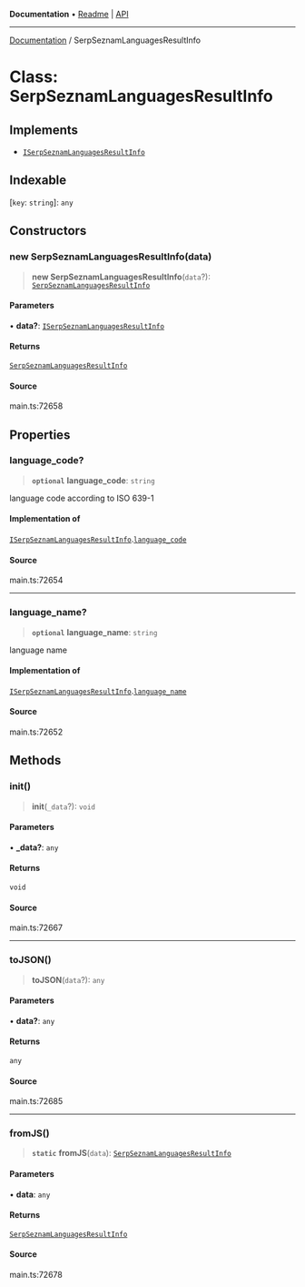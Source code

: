 **Documentation** • [Readme](../README.md) \| [API](../globals.md)

***

[Documentation](../README.md) / SerpSeznamLanguagesResultInfo

# Class: SerpSeznamLanguagesResultInfo

## Implements

- [`ISerpSeznamLanguagesResultInfo`](../interfaces/ISerpSeznamLanguagesResultInfo.md)

## Indexable

 \[`key`: `string`\]: `any`

## Constructors

### new SerpSeznamLanguagesResultInfo(data)

> **new SerpSeznamLanguagesResultInfo**(`data`?): [`SerpSeznamLanguagesResultInfo`](SerpSeznamLanguagesResultInfo.md)

#### Parameters

• **data?**: [`ISerpSeznamLanguagesResultInfo`](../interfaces/ISerpSeznamLanguagesResultInfo.md)

#### Returns

[`SerpSeznamLanguagesResultInfo`](SerpSeznamLanguagesResultInfo.md)

#### Source

main.ts:72658

## Properties

### language\_code?

> **`optional`** **language\_code**: `string`

language code according to ISO 639-1

#### Implementation of

[`ISerpSeznamLanguagesResultInfo`](../interfaces/ISerpSeznamLanguagesResultInfo.md).[`language_code`](../interfaces/ISerpSeznamLanguagesResultInfo.md#language_code)

#### Source

main.ts:72654

***

### language\_name?

> **`optional`** **language\_name**: `string`

language name

#### Implementation of

[`ISerpSeznamLanguagesResultInfo`](../interfaces/ISerpSeznamLanguagesResultInfo.md).[`language_name`](../interfaces/ISerpSeznamLanguagesResultInfo.md#language_name)

#### Source

main.ts:72652

## Methods

### init()

> **init**(`_data`?): `void`

#### Parameters

• **\_data?**: `any`

#### Returns

`void`

#### Source

main.ts:72667

***

### toJSON()

> **toJSON**(`data`?): `any`

#### Parameters

• **data?**: `any`

#### Returns

`any`

#### Source

main.ts:72685

***

### fromJS()

> **`static`** **fromJS**(`data`): [`SerpSeznamLanguagesResultInfo`](SerpSeznamLanguagesResultInfo.md)

#### Parameters

• **data**: `any`

#### Returns

[`SerpSeznamLanguagesResultInfo`](SerpSeznamLanguagesResultInfo.md)

#### Source

main.ts:72678

